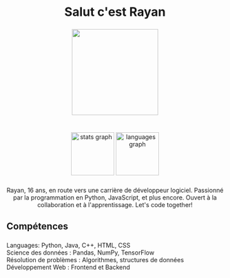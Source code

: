<h1 align="center">Salut c'est Rayan</h1>

###

<div align="center">
  <img height="200" src="https://i.giphy.com/media/YQitE4YNQNahy/giphy-downsized-large.gif"  />
</div>

###

<br clear="both">

<div align="center">
  <img src="https://github-readme-stats.vercel.app/api?username=devrayan-x&hide_title=true&hide_rank=false&show_icons=false&include_all_commits=true&count_private=true&disable_animations=false&theme=default&locale=fr&hide_border=false&order=1" height="100" alt="stats graph"  />
  <img src="https://github-readme-stats.vercel.app/api/top-langs?username=devrayan-x&locale=fr&hide_title=true&layout=compact&card_width=320&langs_count=3&theme=default&hide_border=true&order=2" height="100" alt="languages graph"  />
</div>

###

<p align="center">Rayan, 16 ans, en route vers une carrière de développeur logiciel. Passionné par la programmation en Python, JavaScript, et plus encore. Ouvert à la collaboration et à l'apprentissage. Let's code together!</p>

###

<h2 align="left">Compétences</h2>

###

<p align="left">Languages: Python, Java, C++, HTML, CSS<br>Science des données : Pandas, NumPy, TensorFlow<br>Résolution de problèmes : Algorithmes, structures de données<br>Développement Web : Frontend et Backend</p>

###
